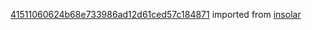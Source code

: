[41511060624b68e733986ad12d61ced57c184871](https://github.com/insolar/insolar/commit/41511060624b68e733986ad12d61ced57c184871) imported from [insolar](https://github.com/insolar/insolar)
